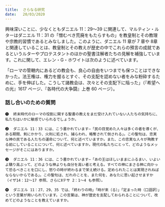 ```yaml
---
title:  さらなる研究
date:   20/03/2020
---
```


興味深いことに、少なくともダニエル 11：29～39 に関連して、マルティン・ルターはダニエル 11：31 の「憎むべき荒廃をもたらすもの」を教皇制とその教理や宗教的習慣であるとみなしました。このように、ダニエル 11 章が 7 章や 8章と関連していることは、教皇制とその教えが歴史の中でこれらの預言の成就であるというルターやプロテスタントのほかの聖書注解者たちの見解を補強しています。これに関して、エレン・G・ホワイトは次のように述べています。

「ローマの管轄内にあるどの教会も、良心の自由をいつまでも保つことはできなかった。法王権は、権力を握るとすぐ、その支配を認めない者をみな粉砕するために、手を伸ばした。こうして諸教会は、次々とその支配下に陥った」（『希望への光』1617 ページ、『各時代の大争闘』上巻 60 ページ）。

### 話し合いのための質問

`❶	終末時代のローマの役割に関する聖書の教えをまだ受け入れていない人たちの気持ちに、私たちはいかに敏感でいられるでしょうか。`

`❷	ダニエル 11：33 には、こう書かれています―「民の目覚めた人々は多くの者を導くが、ある期間、剣にかかり、火刑に処され、捕らわれ、略奪されて倒される」。この聖句は、忠実な神の民である人たちの運命について、何と述べていますか。また、この忠実な人々が殉教する前にしていることについて、何と述べていますか。現代の私たちにとって、どのようなメッセージがそこにはありますか。`

`❸	ダニエル 11：36 には、こう書かれています―「あの王はほしいままにふるまい、いよいよ驕り高ぶって、どのような神よりも自分を高い者と考える。すべての神にまさる神に向かって恐るべきことを口にし、怒りの時が終わるまで栄え続ける。定められたことは実現されねばならないからである」。この聖句は、だれのことを、また何を、あなたに思い起させますか（イザ14：12～17 参照、さらにⅡテサ 2：1～4 も参照）。`

`❹	ダニエル 11：27、29、35 では、「終わりの時」「時が来（る）」「定まった時（口語訳）」という言葉が用いられています。この言葉は、神が歴史を支配しておられることについて、改めてどのようなことを教えていますか。`